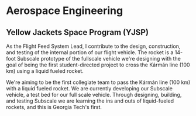# Aerospace Engineering

## Yellow Jackets Space Program (YJSP)

As the Flight Feed System Lead, I contribute to the design, construction, and testing of the internal portion of our flight vehicle. The rocket is a 14-foot Subscale prototype of the fullscale vehicle we're designing with the goal of being the first student-directed project to cross the Kármán line (100 km) using a liquid fueled rocket.

We're aiming to be the first collegiate team to pass the Kármán line (100 km) with a liquid fueled rocket. We are currently developing our Subscale vehicle, a test bed for our full scale vehicle. Through designing, building, and testing Subscale we are learning the ins and outs of liquid-fueled rockets, and this is Georgia Tech's first.
	


